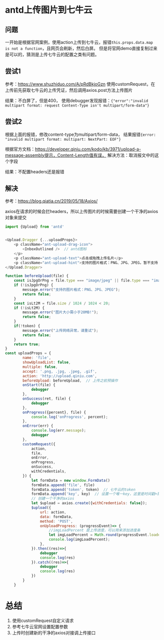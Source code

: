 # antd上传图片到七牛云
## 问题
一开始是根据官网案例，使用action上传到七牛云，报错`this.props.data.map is not a function`，且网页会刷新，然后白屏。
但是将官网demo直接复制过来是可以的，猜测是上传七牛云的配置之类有问题。

## 尝试1
参考：https://www.shuzhiduo.com/A/pRdBkjoGzn
使用customRequest，在上传前先获取七牛云的上传凭证，然后调用axios.post方法上传图片

结果：不白屏了，但是400，
使用debugger发现报错：`{"error":"invalid multipart format: request Content-Type isn't multipart/form-data"}`

## 尝试2
根据上面的报错，修改content-type为multipart/form-data，
结果报错`{error: "invalid multipart format: multipart: NextPart: EOF"}`

根据官方文档：https://developer.qiniu.com/kodo/kb/3971/upload-a-message-assembly提示，Content-Length值有误，
解决方法：取消报文中的这个字段

结果：不配置headers还是报错

## 解决
参考：https://blog.qiatia.cn/2019/05/18/Axios/

axios在请求的时候会拦headers，所以上传图片的时候需要创建一个干净的axios对象来提交
```javascript
import {Upload} from 'antd'


<Upload.Dragger {...uploadProps}>
    <p className="ant-upload-drag-icon">
        <InboxOutlined />  // antd图标
    </p>
    <p className="ant-upload-text">点击或拖拽上传名片</p>
    <p className="ant-upload-hint">支持的图片格式：PNG、JPG、JPEG，暂不支持 GIF 格式</p>
</Upload.Dragger>

function beforeUpload(file) {
    const isJpgOrPng = file.type === "image/jpeg" || file.type === "image/png";
    if (!isJpgOrPng) {
        message.error("支持的图片格式：PNG、JPG、JPEG");
        return false;
    }
    const isLt2M = file.size / 1024 / 1024 < 20;
    if (!isLt2M) {
        message.error("图片大小需小于20MB!");
        return false;
    }
    if(!token) {
        message.error("上传网络异常，请重试");
        return false;
    }
    return true;
}
const uploadProps = {
        name: 'file',
        showUploadList: false,
        multiple: false,
        accept: '.png, .jpg, .jpeg, .gif',
        action: 'http://upload.qiniu.com',
        beforeUpload: beforeUpload,  // 上传之前预操作
        onStart(file) {
            debugger
        },
        onSuccess(ret, file) {
            debugger
        },
        onProgress({percent}, file) {
            console.log('onProgress', percent);
        },
        onError(err) {
            console.log(err.message);
            debugger
        },
        customRequest({
            action,
            file,
            onError,
            onProgress,
            onSuccess,
            withCredentials,
        }) {
            let formData = new window.FormData()
            formData.append('file', file)
            formData.append('token', token)  // 七牛云的token
            formData.append('key', key)  // 设置一个唯一key，这里是时间戳+随机数： Date.now() + Math.floor(Math.random()*(999999-100000)+100000)+1
            // 创建一个干净的axios
            let $upload = axios.create({withCredentials: false});
            $upload({
                url: action,
                data: formData,
                method: 'POST',
                onUploadProgress: (progressEvent)=> {
                    //imgLoadPercent 是上传进度，可以用来添加进度条
                    let imgLoadPercent = Math.round(progressEvent.loaded * 100 / progressEvent.total);
                    console.log(imgLoadPercent);
                },
            }).then((res)=>{
                debugger
                console.log(res)
            }).catch((res)=>{
                debugger
                console.log(res)
            })
        }
    }
```

# 总结
1. 使用customRequest自定义请求
2. 参考七牛云官网设置配置参数
3. 上传时创建新的干净的axios对接调上传接口